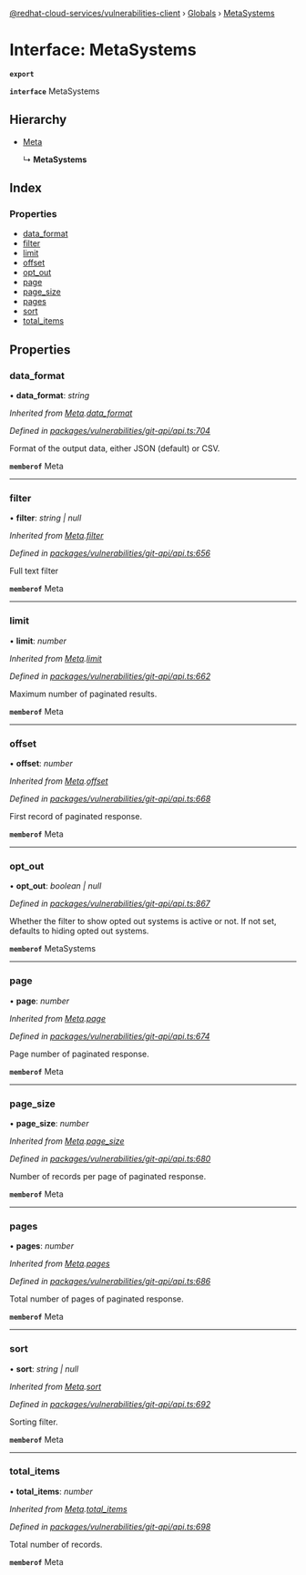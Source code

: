 [@redhat-cloud-services/vulnerabilities-client](../README.md) › [Globals](../globals.md) › [MetaSystems](metasystems.md)

# Interface: MetaSystems

**`export`** 

**`interface`** MetaSystems

## Hierarchy

* [Meta](meta.md)

  ↳ **MetaSystems**

## Index

### Properties

* [data_format](metasystems.md#data_format)
* [filter](metasystems.md#filter)
* [limit](metasystems.md#limit)
* [offset](metasystems.md#offset)
* [opt_out](metasystems.md#opt_out)
* [page](metasystems.md#page)
* [page_size](metasystems.md#page_size)
* [pages](metasystems.md#pages)
* [sort](metasystems.md#sort)
* [total_items](metasystems.md#total_items)

## Properties

###  data_format

• **data_format**: *string*

*Inherited from [Meta](meta.md).[data_format](meta.md#data_format)*

*Defined in [packages/vulnerabilities/git-api/api.ts:704](https://github.com/RedHatInsights/javascript-clients/blob/master/packages/vulnerabilities/git-api/api.ts#L704)*

Format of the output data, either JSON (default) or CSV.

**`memberof`** Meta

___

###  filter

• **filter**: *string | null*

*Inherited from [Meta](meta.md).[filter](meta.md#filter)*

*Defined in [packages/vulnerabilities/git-api/api.ts:656](https://github.com/RedHatInsights/javascript-clients/blob/master/packages/vulnerabilities/git-api/api.ts#L656)*

Full text filter

**`memberof`** Meta

___

###  limit

• **limit**: *number*

*Inherited from [Meta](meta.md).[limit](meta.md#limit)*

*Defined in [packages/vulnerabilities/git-api/api.ts:662](https://github.com/RedHatInsights/javascript-clients/blob/master/packages/vulnerabilities/git-api/api.ts#L662)*

Maximum number of paginated results.

**`memberof`** Meta

___

###  offset

• **offset**: *number*

*Inherited from [Meta](meta.md).[offset](meta.md#offset)*

*Defined in [packages/vulnerabilities/git-api/api.ts:668](https://github.com/RedHatInsights/javascript-clients/blob/master/packages/vulnerabilities/git-api/api.ts#L668)*

First record of paginated response.

**`memberof`** Meta

___

###  opt_out

• **opt_out**: *boolean | null*

*Defined in [packages/vulnerabilities/git-api/api.ts:867](https://github.com/RedHatInsights/javascript-clients/blob/master/packages/vulnerabilities/git-api/api.ts#L867)*

Whether the filter to show opted out systems is active or not. If not set, defaults to hiding opted out systems.

**`memberof`** MetaSystems

___

###  page

• **page**: *number*

*Inherited from [Meta](meta.md).[page](meta.md#page)*

*Defined in [packages/vulnerabilities/git-api/api.ts:674](https://github.com/RedHatInsights/javascript-clients/blob/master/packages/vulnerabilities/git-api/api.ts#L674)*

Page number of paginated response.

**`memberof`** Meta

___

###  page_size

• **page_size**: *number*

*Inherited from [Meta](meta.md).[page_size](meta.md#page_size)*

*Defined in [packages/vulnerabilities/git-api/api.ts:680](https://github.com/RedHatInsights/javascript-clients/blob/master/packages/vulnerabilities/git-api/api.ts#L680)*

Number of records per page of paginated response.

**`memberof`** Meta

___

###  pages

• **pages**: *number*

*Inherited from [Meta](meta.md).[pages](meta.md#pages)*

*Defined in [packages/vulnerabilities/git-api/api.ts:686](https://github.com/RedHatInsights/javascript-clients/blob/master/packages/vulnerabilities/git-api/api.ts#L686)*

Total number of pages of paginated response.

**`memberof`** Meta

___

###  sort

• **sort**: *string | null*

*Inherited from [Meta](meta.md).[sort](meta.md#sort)*

*Defined in [packages/vulnerabilities/git-api/api.ts:692](https://github.com/RedHatInsights/javascript-clients/blob/master/packages/vulnerabilities/git-api/api.ts#L692)*

Sorting filter.

**`memberof`** Meta

___

###  total_items

• **total_items**: *number*

*Inherited from [Meta](meta.md).[total_items](meta.md#total_items)*

*Defined in [packages/vulnerabilities/git-api/api.ts:698](https://github.com/RedHatInsights/javascript-clients/blob/master/packages/vulnerabilities/git-api/api.ts#L698)*

Total number of records.

**`memberof`** Meta
